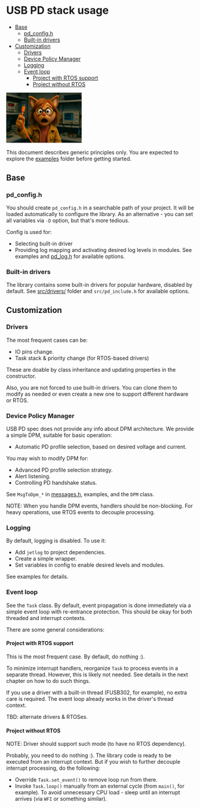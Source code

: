 USB PD stack usage <!-- omit in toc -->
==================

- [Base](#base)
  - [pd\_config.h](#pd_configh)
  - [Built-in drivers](#built-in-drivers)
- [Customization](#customization)
  - [Drivers](#drivers)
  - [Device Policy Manager](#device-policy-manager)
  - [Logging](#logging)
  - [Event loop](#event-loop)
    - [Project with RTOS support](#project-with-rtos-support)
    - [Project without RTOS](#project-without-rtos)

<img src="./images/intro2.jpg" width="40%">

This document describes generic principles only. You are expected to explore the
[examples](../examples/) folder before getting started.

## Base

### pd_config.h

You should create `pd_config.h` in a searchable path of your project. It will be
loaded automatically to configure the library. As an alternative - you can set
all variables via `-D` option, but that's more tedious.

Config is used for:

- Selecting built-in driver
- Providing log mapping and activating desired log levels in modules. See
  examples and [pd_log.h](../src/pd_log.h) for available options.

### Built-in drivers

The library contains some built-in drivers for popular hardware, disabled by
default. See [src/drivers/](../src/drivers/) folder and `src/pd_include.h` for
available options.

## Customization

### Drivers

The most frequent cases can be:

- IO pins change.
- Task stack & priority change (for RTOS-based drivers)

These are doable by class inheritance and updating properties in the constructor.

Also, you are not forced to use built-in drivers. You can clone them to modify
as needed or even create a new one to support different hardware or RTOS.

### Device Policy Manager

USB PD spec does not provide any info about DPM architecture. We provide
a simple DPM, suitable for basic operation:

- Automatic PD profile selection, based on desired voltage and current.

You may wish to modify DPM for:

- Advanced PD profile selection strategy.
- Alert listening.
- Controlling PD handshake status.

See `MsgToDpm_*` in [messages.h](../src/messages.h), examples, and the `DPM`
class.

NOTE: When you handle DPM events, handlers should be non-blocking. For heavy
operations, use RTOS events to decouple processing.

### Logging

By default, logging is disabled. To use it:

- Add `jetlog` to project dependencies.
- Create a simple wrapper.
- Set variables in config to enable desired levels and modules.

See examples for details.

### Event loop

See the `Task` class. By default, event propagation is done immediately via a
simple event loop with re-entrance protection. This should be okay for both
threaded and interrupt contexts.

There are some general considerations:

#### Project with RTOS support

This is the most frequent case. By default, do nothing :).

To minimize interrupt handlers, reorganize `Task` to process events in a
separate thread. However, this is likely not needed. See details in the next
chapter on how to do such things.

If you use a driver with a built-in thread (FUSB302, for example), no extra care
is required. The event loop already works in the driver's thread context.

TBD: alternate drivers & RTOSes.

#### Project without RTOS

NOTE: Driver should support such mode (to have no RTOS dependency).

Probably, you need to do nothing :). The library code is ready to be executed from
an interrupt context. But if you wish to further decouple interrupt processing,
do the following:

- Override `Task.set_event()` to remove loop run from there.
- Invoke `Task.loop()` manually from an external cycle (from `main()`, for example).
  To avoid unnecessary CPU load - sleep until an interrupt arrives (via `WFI` or
  something similar).
